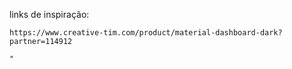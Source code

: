 links de inspiração:

    https://www.creative-tim.com/product/material-dashboard-dark?partner=114912

    "
